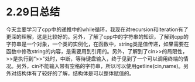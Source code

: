 # 2.29日总结
今天主要学习了cpp中的递推中的while循环，我现在对recursion和iteration有了更深的理解，这是比较好的。另外，了解了cpp中的字符串的知识，了解到cpp的字符串是一个对象，一个类的实例化，在函数中，string类是值传递，如果需要在函数中修改string的内容，是需要用到引用的。另外，了解到了cin>>的局限性，>>是执行到“>>"处时，中断，等待键盘输入，终于见到了一个可以调用终端的情况。另外，cin不能输入带有空格的字符串，所以可以使用getline(cin,name)。另外对结构体有了较好的了解，结构体是可以整体赋值的。